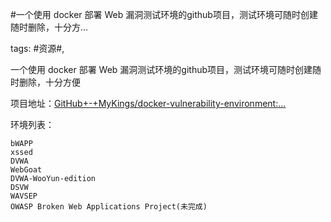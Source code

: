 #一个使用 docker 部署 Web 漏洞测试环境的github项目，测试环境可随时创建随时删除，十分方...

tags: #资源#, 

一个使用 docker 部署 Web 漏洞测试环境的github项目，测试环境可随时创建随时删除，十分方便

项目地址：[GitHub+-+MyKings/docker-vulnerability-environment:...](https://github.com/MyKings/docker-vulnerability-environment)

环境列表：

    bWAPP
    xssed
    DVWA
    WebGoat
    DVWA-WooYun-edition
    DSVW
    WAVSEP
    OWASP Broken Web Applications Project(未完成)

[comment]: <> (topic_id:51122528125224)

[comment]: <> (create_time:2017-07-01T23:17:45.968+0800)

[comment]: <> (topic_type:talk)

[comment]: <> (owner:554451182414_Flipper)

